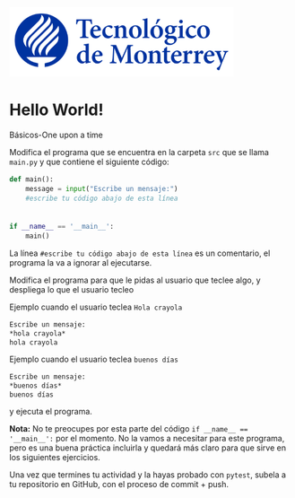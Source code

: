 ![Tec de Monterrey](../../images/logotecmty.png)
# Hello World!
Básicos-One upon a time

Modifica el programa que se encuentra en la carpeta `src` que se llama `main.py` y que contiene el siguiente código:

```python
def main():
    message = input("Escribe un mensaje:")
    #escribe tu código abajo de esta línea


if __name__ == '__main__':
    main()
```

La línea `#escribe tu código abajo de esta línea` es un comentario, el programa la va a ignorar al ejecutarse.

Modifica el programa para que le pidas al usuario que teclee algo, y despliega lo que el usuario tecleo

Ejemplo cuando el usuario teclea `Hola crayola`
```
Escribe un mensaje:
*hola crayola*
hola crayola
```

Ejemplo cuando el usuario teclea `buenos días`
```
Escribe un mensaje:
*buenos días*
buenos días
```

y ejecuta el programa.


**Nota:** No te preocupes por esta parte del código `if __name__ == '__main__':` por el momento. No la vamos a necesitar para este programa, pero es una buena práctica incluirla y quedará más claro para que sirve en los siguientes ejercicios.

Una vez que termines tu actividad y la hayas probado con `pytest`, subela a tu repositorio en GitHub, con el proceso de commit + push.

